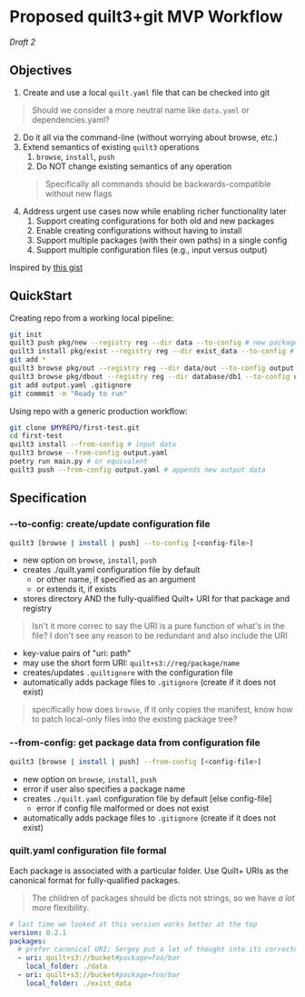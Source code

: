 # Proposed quilt3+git MVP Workflow

_Draft 2_

## Objectives

1. Create and use a local `quilt.yaml` file that can be checked into git
> Should we consider a more neutral name like `data.yaml` or dependencies.yaml?
2. Do it all via the command-line (without worrying about browse, etc.)
3. Extend semantics of existing `quilt3` operations
   1. `browse`, `install`, `push`
   2. Do NOT change existing semantics of any operation
   > Specifically all commands should be backwards-compatible without new flags
4. Address urgent use cases now while enabling richer functionality later
   1. Support creating configurations for both old and new packages
   2. Enable creating configurations without having to install
   3. Support multiple packages (with their own paths) in a single config
   4. Support multiple configuration files (e.g., input versus output)

Inspired by [this gist](https://gist.github.com/akarve/db4b8d5c032030df30b371127bc82e15)

## QuickStart

Creating repo from a working local pipeline:

```bash
git init
quilt3 push pkg/new --registry reg --dir data --to-config # new package
quilt3 install pkg/exist --registry reg --dir exist_data --to-config # existing package
git add *
quilt3 browse pkg/out --registry reg --dir data/out --to-config output.yaml
quilt3 browse pkg/dbout --registry reg --dir database/db1 --to-config output.yaml
git add output.yaml .gitignore 
git commmit -m "Ready to run"
```

Using repo with a generic production workflow:

```bash
git clone $MYREPO/first-test.git
cd first-test
quilt3 install --from-config # input data
quilt3 browse --from-config output.yaml 
poetry run main.py # or equivalent
quilt3 push --from-config output.yaml # appends new output data
```

## Specification

### --to-config: create/update configuration file

```bash
quilt3 [browse | install | push] --to-config [<config-file>]
```

* new option on `browse`, `install`, `push`
* creates ./quilt.yaml configuration file by default
  * or other name, if specified as an argument
  * or extends it, if exists
* stores directory AND the fully-qualified Quilt+ URI for that package and registry
> Isn't it more correc to say the URI is a pure function of what's in the file?
> I don't see any reason to be redundant and also include the URI
  * key-value pairs of "uri: path"
  * may use the short form URI: `quilt+s3://reg/package/name`
* creates/updates `.quiltignore` with the configuration file
* automatically adds package files to `.gitignore` (create if it does not exist)

> specifically how does `browse`, if it only copies the manifest, 
> know how to patch local-only files into the existing package tree?

### --from-config: get package data from configuration file

```bash
quilt3 [browse | install | push] --from-config [<config-file>]
```

* new option on `browse`, `install`, `push`
* error if user also specifies a package name
* creates `./quilt.yaml` configuration file by default [else config-file]
  * error if config file malformed or does not exist
* automatically adds package files to `.gitignore` (create if it does not exist)

### quilt.yaml configuration file formal

Each package is associated with a particular folder.
Use Quilt+ URIs as the canonical format for fully-qualified packages.

> The children of packages should be dicts not strings, so we have
*a lot* more flexibility.

```yaml
# last time we looked at this version works better at the top
version: 0.2.1 
packages:
  # prefer canonical URI; Sergey put a lot of thought into its correctness
  - uri: quilt+s3://bucket#package=foo/bar 
    local_folder: ./data
  - uri: quilt+s3://bucket#package=foo/bar
    local_folder: ./exist_data
```
